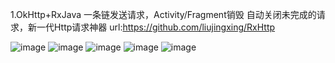 1.OkHttp+RxJava 一条链发送请求，Activity/Fragment销毁 自动关闭未完成的请求，新一代Http请求神器
   url:https://github.com/liujingxing/RxHttp
    
![image](staticRE/2C9F17D804719DBFFEBA61929D0DEB37.png)
![image](staticRE/3B2264AC749093D8C219FCC16B4DECA2.png)
![image](staticRE/4F8E8482C33832C63ABBDB39788353FB.png)
![image](staticRE/5F408C7C8B89593C5CF7A3DDF5C57119.png)
![image](staticRE/77DECA1A660DDE26F64A8EF58A8FF80D.png)